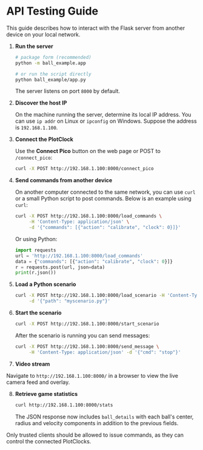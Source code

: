 # API Testing Guide

This guide describes how to interact with the Flask server from another device on
your local network.

1. **Run the server**

   ```bash
   # package form (recommended)
   python -m ball_example.app

   # or run the script directly
   python ball_example/app.py
   ```
   The server listens on port `8000` by default.

2. **Discover the host IP**

   On the machine running the server, determine its local IP address.  You can
   use `ip addr` on Linux or `ipconfig` on Windows.  Suppose the address is
   `192.168.1.100`.

3. **Connect the PlotClock**

   Use the **Connect Pico** button on the web page or POST to `/connect_pico`:

   ```bash
   curl -X POST http://192.168.1.100:8000/connect_pico
   ```

4. **Send commands from another device**

   On another computer connected to the same network, you can use `curl` or a
   small Python script to post commands.  Below is an example using `curl`:

   ```bash
   curl -X POST http://192.168.1.100:8000/load_commands \
        -H 'Content-Type: application/json' \
        -d '{"commands": [{"action": "calibrate", "clock": 0}]}'
   ```

   Or using Python:

   ```python
   import requests
   url = 'http://192.168.1.100:8000/load_commands'
   data = {"commands": [{"action": "calibrate", "clock": 0}]}
   r = requests.post(url, json=data)
   print(r.json())
   ```

5. **Load a Python scenario**

   ```bash
   curl -X POST http://192.168.1.100:8000/load_scenario -H 'Content-Type: application/json' \
        -d '{"path": "myscenario.py"}'
   ```

6. **Start the scenario**

   ```bash
   curl -X POST http://192.168.1.100:8000/start_scenario
   ```

   After the scenario is running you can send messages:

   ```bash
   curl -X POST http://192.168.1.100:8000/send_message \
        -H 'Content-Type: application/json' -d '{"cmd": "stop"}'
   ```

7. **Video stream**

Navigate to `http://192.168.1.100:8000/` in a browser to view the live
   camera feed and overlay.

8. **Retrieve game statistics**

   ```bash
   curl http://192.168.1.100:8000/stats
   ```

   The JSON response now includes `ball_details` with each ball's center,
   radius and velocity components in addition to the previous fields.

Only trusted clients should be allowed to issue commands, as they can control the
connected PlotClocks.
